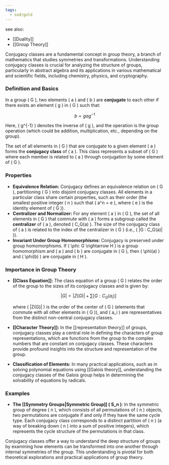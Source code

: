 ```yaml
---
tags:
  - sod/gold
---
```


see also:
- [[Duality]]
- [[Group Theory]]

Conjugacy classes are a fundamental concept in group theory, a branch of mathematics that studies symmetries and transformations. Understanding conjugacy classes is crucial for analyzing the structure of groups, particularly in abstract algebra and its applications in various mathematical and scientific fields, including chemistry, physics, and cryptography.

### Definition and Basics

In a group \( G \), two elements \( a \) and \( b \) are **conjugate** to each other if there exists an element \( g \) in \( G \) such that:

$$
b = g a g^{-1}
$$

Here, \( g^{-1} \) denotes the inverse of \( g \), and the operation is the group operation (which could be addition, multiplication, etc., depending on the group).

The set of all elements in \( G \) that are conjugate to a given element \( a \) forms the **conjugacy class** of \( a \). This class represents a subset of \( G \) where each member is related to \( a \) through conjugation by some element of \( G \).

### Properties

- **Equivalence Relation:** Conjugacy defines an equivalence relation on \( G \), partitioning \( G \) into disjoint conjugacy classes. All elements in a particular class share certain properties, such as their order (the smallest positive integer \( n \) such that \( a^n = e \), where \( e \) is the identity element of \( G \)).
- **Centralizer and Normalizer:** For any element \( a \) in \( G \), the set of all elements in \( G \) that commute with \( a \) forms a subgroup called the **centralizer** of \( a \), denoted \( C_G(a) \). The size of the conjugacy class of \( a \) is related to the index of the centralizer in \( G \) (i.e., \( |G : C_G(a)| \)).
- **Invariant Under Group Homomorphisms:** Conjugacy is preserved under group homomorphisms. If \( \phi: G \rightarrow H \) is a group homomorphism and \( a \) and \( b \) are conjugate in \( G \), then \( \phi(a) \) and \( \phi(b) \) are conjugate in \( H \).

### Importance in Group Theory

- **[[Class Equation]]:** The class equation of a group \( G \) relates the order of the group to the sizes of its conjugacy classes and is given by:
  
  $$
  |G| = |Z(G)| + \sum [G : C_G(a_i)]
  $$

  where \( |Z(G)| \) is the order of the center of \( G \) (elements that commute with all other elements in \( G \)), and \( a_i \) are representatives from the distinct non-central conjugacy classes.
- **[[Character Theory]]:** In the [[representation theory]] of groups, conjugacy classes play a central role in defining the characters of group representations, which are functions from the group to the complex numbers that are constant on conjugacy classes. These characters provide profound insights into the structure and representation of the group.
- **Classification of Elements:** In many practical applications, such as in solving polynomial equations using [[Galois theory]], understanding the conjugacy classes of the Galois group helps in determining the solvability of equations by radicals.

### Examples

- **The [[Symmetry Groups|Symmetric Group]] \( S_n \)**: In the symmetric group of degree \( n \), which consists of all permutations of \( n \) objects, two permutations are conjugate if and only if they have the same cycle type. Each conjugacy class corresponds to a distinct partition of \( n \) (a way of breaking down \( n \) into a sum of positive integers), which represents the cycle structure of the permutations in that class.

Conjugacy classes offer a way to understand the deep structure of groups by examining how elements can be transformed into one another through internal symmetries of the group. This understanding is pivotal for both theoretical explorations and practical applications of group theory.